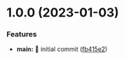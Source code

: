 # 1.0.0 (2023-01-03)

### Features

- **main:** 🎉 initial commit ([fb415e2](https://github.com/spa5k/Tajweed/commit/fb415e260f715a9fe47ba229106e853ae67ea89d))
